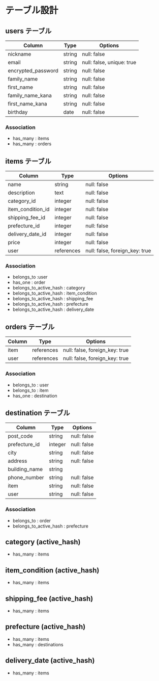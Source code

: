 # テーブル設計

## users テーブル

| Column             | Type   | Options                   |
| ------------------ | ------ | ------------------------- |
| nickname           | string | null: false               |
| email              | string | null: false, unique: true |
| encrypted_password | string | null: false               |
| family_name        | string | null: false               |
| first_name         | string | null: false               |
| family_name_kana   | string | null: false               |
| first_name_kana    | string | null: false               |
| birthday           | date   | null: false               |

### Association

- has_many : items
- has_many : orders

## items テーブル

| Column            | Type       | Options                        |
| ----------------- | ---------- | ------------------------------ |
| name              | string     | null: false                    |
| description       | text       | null: false                    |
| category_id       | integer    |null: false                     |
| item_condition_id | integer    | null: false                    |
| shipping_fee_id   | integer    | null: false                    |
| prefecture_id     | integer    | null: false                    |
| delivery_date_id  | integer    | null: false                    |
| price             | integer    | null: false                    |
| user              | references | null: false, foreign_key: true |

### Association

- belongs_to :user
- has_one : order
- belongs_to_active_hash : category
- belongs_to_active_hash : item_condition
- belongs_to_active_hash : shipping_fee
- belongs_to_active_hash : prefecture
- belongs_to_active_hash : delivery_date

## orders テーブル

| Column        | Type       | Options                        |
| ------------- | ---------- | ------------------------------ |
| item          | references | null: false, foreign_key: true |
| user          | references | null: false, foreign_key: true |

### Association

- belongs_to : user
- belongs_to : item
- has_one : destination


## destination テーブル

| Column           | Type       | Options                        |
| ---------------- | ---------- | ------------------------------ |
| post_code        | string     | null: false                    |
| prefecture_id    | integer    | null: false                    |
| city             | string     | null: false                    |
| address          | string     | null: false                    |
| building_name    | string     |                                |
| phone_number     | string     | null: false                    |
| item             | string     | null: false                    |
| user             | string     | null: false                    |

### Association

- belongs_to : order
- belongs_to_active_hash : prefecture



## category (active_hash)
- has_many : items

## item_condition (active_hash)
- has_many : items

## shipping_fee (active_hash)
- has_many : items

## prefecture (active_hash)
- has_many : items
- has_many : destinations

## delivery_date (active_hash)
- has_many : items
